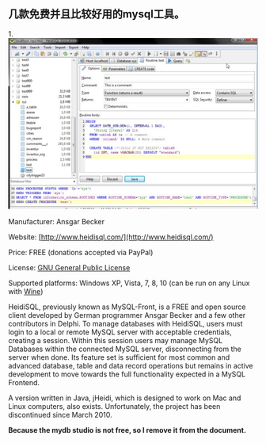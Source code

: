 ## 几款免费并且比较好用的mysql工具。

1.![](https://github.com/zkydrx/images/blob/master/think/heidisql.jpg?raw=true)

Manufacturer: Ansgar Becker

Website: [http://www.heidisql.com/](http://www.heidisql.com/)

Price: FREE (donations accepted via PayPal)

License: [GNU General Public License](http://en.wikipedia.org/wiki/GNU_General_Public_License)

Supported platforms: Windows XP, Vista, 7, 8, 10 (can be run on any Linux with [Wine](http://www.winehq.org/))

HeidiSQL, previously known as MySQL-Front, is a FREE and open source client developed by German programmer Ansgar Becker and a few other contributors in Delphi. To manage databases with HeidiSQL, users must login to a local or remote MySQL server with acceptable credentials, creating a session. Within this session users may manage MySQL Databases within the connected MySQL server, disconnecting from the server when done. Its feature set is sufficient for most common and advanced database, table and data record operations but remains in active development to move towards the full functionality expected in a MySQL Frontend.

A version written in Java, jHeidi, which is designed to work on Mac and Linux computers, also exists. Unfortunately, the project has been discontinued since March 2010.

__Because the mydb studio is not free, so I remove it from the document.__